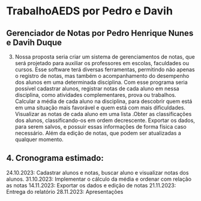 # TrabalhoAEDS por Pedro e Davih


## Gerenciador de Notas por Pedro Henrique Nunes e Davih Duque

3. Nossa proposta seria criar um sistema de gerenciamentos de notas,  que será projetado para auxiliar os professores em escolas, faculdades ou cursos. Esse software terá diversas ferramentas,  permitindo não apenas o registro de notas, mas também o acompanhamento do desempenho dos alunos em uma determinada disciplina.  Com esse programa seria possível cadastrar alunos,  registrar notas de cada aluno em nessa disciplina, como atividades complementares, prova ou trabalhos. Calcular a média de cada aluno na disciplina, para descobrir quem está em uma situação mais favorável e quem está com mais dificuldades. Visualizar as notas de cada aluno em uma lista .Obter as classificações dos alunos, classificando-os em ordem decrescente. Exportar os dados, para serem salvos, e possuir essas informações de forma física caso necessário. Além da edição de notas, que podem ser atualizadas a qualquer momento.

## 4. Cronograma estimado:
24.10.2023: Cadastrar alunos e notas, buscar aluno e visualizar notas dos alunos.
31.10.2023: Implementar o cálculo da média e ordenar com relação as notas
14.11.2023: Exportar os dados e edição de notas
21.11.2023: Entrega do relatório
28.11.2023: Apresentações
